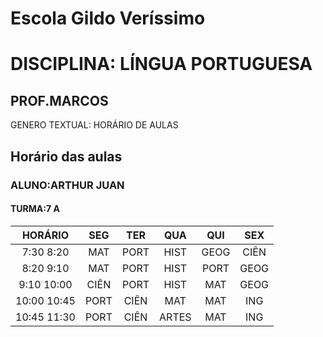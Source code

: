 # Escola Gildo Veríssimo
# DISCIPLINA: LÍNGUA PORTUGUESA 
## PROF.MARCOS
GENERO TEXTUAL: HORÁRIO DE AULAS
## Horário das aulas
### ALUNO:ARTHUR JUAN
#### TURMA:7 A
|HORÁRIO|SEG|TER|QUA|QUI|SEX
|:--:|:--:|:--:|:--:|:--:|:--:|
7:30 8:20|MAT|PORT|HIST|GEOG|CIÊN|
8:20 9:10|MAT|PORT|HIST|PORT|GEOG|
9:10 10:00|CIÊN|PORT|HIST|MAT|GEOG|
10:00 10:45|PORT|CIÊN|MAT|MAT|ING|
10:45 11:30|PORT|CIÊN|ARTES|MAT|ING|